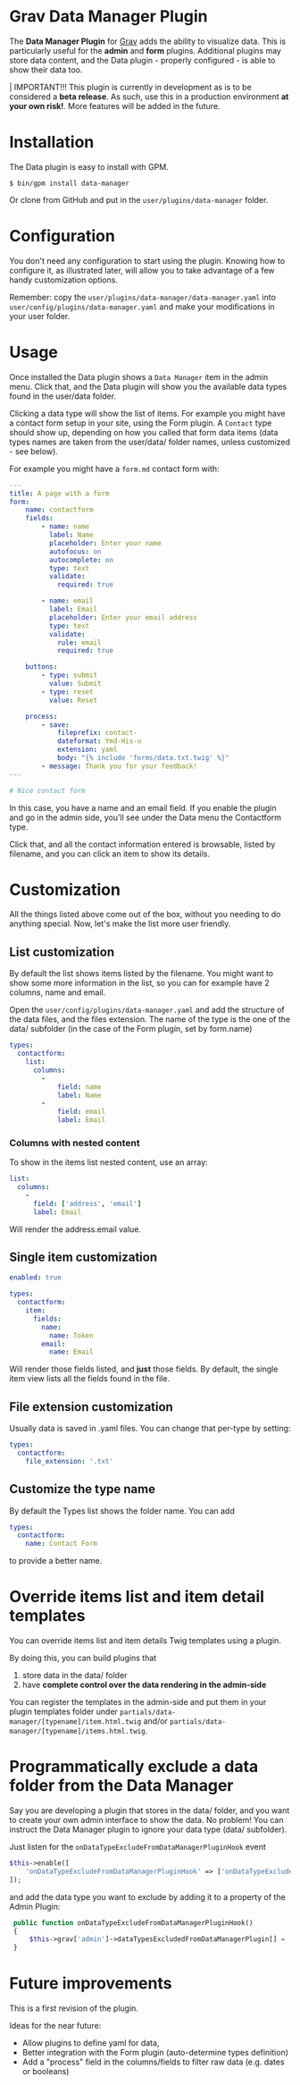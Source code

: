 # Grav Data Manager Plugin

The **Data Manager Plugin** for [Grav](http://github.com/getgrav/grav) adds the ability to visualize data. This is particularly useful for the **admin** and **form** plugins.
Additional plugins may store data content, and the Data plugin - properly configured - is able to show their data too.

| IMPORTANT!!! This plugin is currently in development as is to be considered a **beta release**.  As such, use this in a production environment **at your own risk!**. More features will be added in the future.

# Installation

The Data plugin is easy to install with GPM.

```
$ bin/gpm install data-manager
```

Or clone from GitHub and put in the `user/plugins/data-manager` folder.

# Configuration

You don't need any configuration to start using the plugin.
Knowing how to configure it, as illustrated later, will allow you to take advantage of a few handy customization options.

Remember: copy the `user/plugins/data-manager/data-manager.yaml` into `user/config/plugins/data-manager.yaml` and make your modifications in your user folder.

# Usage

Once installed the Data plugin shows a `Data Manager` item in the admin menu. Click that, and the Data plugin will show you the available data types found in the user/data folder.

Clicking a data type will show the list of items. For example you might have a contact form setup in your site, using the Form plugin. A `Contact` type should show up, depending on how you called that form data items (data types names are taken from the user/data/ folder names, unless customized - see below).

For example you might have a `form.md` contact form with:

```yaml
---
title: A page with a form
form:
    name: contactform
    fields:
        - name: name
          label: Name
          placeholder: Enter your name
          autofocus: on
          autocomplete: on
          type: text
          validate:
            required: true

        - name: email
          label: Email
          placeholder: Enter your email address
          type: text
          validate:
            rule: email
            required: true

    buttons:
        - type: submit
          value: Submit
        - type: reset
          value: Reset

    process:
        - save:
            fileprefix: contact-
            dateformat: Ymd-His-u
            extension: yaml
            body: "{% include 'forms/data.txt.twig' %}"
        - message: Thank you for your feedback!
---

# Nice contact form
```

In this case, you have a name and an email field. If you enable the plugin and go in the admin side, you'll see under
the Data menu the Contactform type.

Click that, and all the contact information entered is browsable, listed by filename, and you can click an item to show
its details.

# Customization

All the things listed above come out of the box, without you needing to do anything special.
Now, let's make the list more user friendly.

## List customization

By default the list shows items listed by the filename.
You might want to show some more information in the list, so you can for example have 2 columns, name and email.

Open the `user/config/plugins/data-manager.yaml` and add the structure of the data files, and the files extension.
The name of the type is the one of the data/ subfolder (in the case of the Form plugin, set by form.name)

```yaml
types:
  contactform:
    list:
      columns:
        -
            field: name
            label: Name
        -
            field: email
            label: Email
```

### Columns with nested content

To show in the items list nested content, use an array:

```yaml
list:
  columns:
    -
      field: ['address', 'email']
      label: Email
```

Will render the address.email value.

## Single item customization

```yaml
enabled: true

types:
  contactform:
    item:
      fields:
        name:
          name: Token
        email:
          name: Email
```

Will render those fields listed, and **just** those fields.
By default, the single item view lists all the fields found in the file.

## File extension customization

Usually data is saved in .yaml files. You can change that per-type by setting:

```yaml
types:
  contactform:
    file_extension: '.txt'
```

## Customize the type name

By default the Types list shows the folder name. You can add

```yaml
types:
  contactform:
    name: Contact Form
```

to provide a better name.

# Override items list and item detail templates

You can override items list and item details Twig templates using a plugin.

By doing this, you can build plugins that

1. store data in the data/ folder
2. have **complete control over the data rendering in the admin-side**

You can register the templates in the admin-side and put them in your plugin templates folder under `partials/data-manager/[typename]/item.html.twig` and/or `partials/data-manager/[typename]/items.html.twig`.

# Programmatically exclude a data folder from the Data Manager

Say you are developing a plugin that stores in the data/ folder, and you want to create your own admin interface to show the data. No problem! You can instruct the Data Manager plugin to ignore your data type (data/ subfolder).

Just listen for the `onDataTypeExcludeFromDataManagerPluginHook` event

```php
$this->enable([
    'onDataTypeExcludeFromDataManagerPluginHook' => ['onDataTypeExcludeFromDataManagerPluginHook', 0],
]);
```

and add the data type you want to exclude by adding it to a property of the Admin Plugin:

```php
 public function onDataTypeExcludeFromDataManagerPluginHook()
 {
     $this->grav['admin']->dataTypesExcludedFromDataManagerPlugin[] = 'comments';
 }
 ```

# Future improvements

This is a first revision of the plugin.

Ideas for the near future:

- Allow plugins to define yaml for data,
- Better integration with the Form plugin (auto-determine types definition)
- Add a "process" field in the columns/fields to filter raw data (e.g. dates or booleans)
